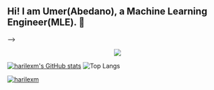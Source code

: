 ## Hi! I am Umer(Abedano), a Machine Learning Engineer(MLE).  👋


-->

<p align="center">
  <a href="https://skillicons.dev">
    <img src="https://skillicons.dev/icons?i=vscode,python,ai,pkl,sklearn,opencv,pytorch,tensorflow,postgres,mongodb,docker,,discord,github,flask,html,css,aws,kali,windows" />
  </a>
</p>

[![harilexm's GitHub stats](https://github-readme-stats.vercel.app/api?username=harilexm&theme=radical)](https://github.com/anuraghazra/github-readme-stats)
![Top Langs](https://github-readme-stats.vercel.app/api/top-langs/?username=harilexm&layout=compact&theme=radical)

[![harilexm](https://github-profile-trophy.vercel.app/?username=harilexm&theme=radical)](https://github.com/ryo-ma/github-profile-trophy)
